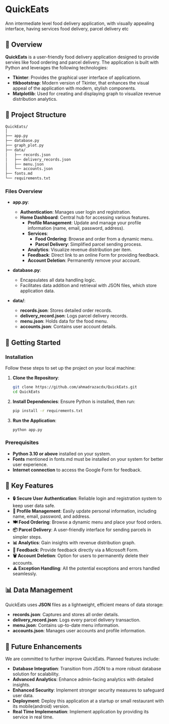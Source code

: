 # QuickEats

Ann intermediate level food delivery application, with visually appealing interface, having services food delivery, parcel delivery etc

## 📜 Overview

**QuickEats** is a user-friendly food delivery application designed to provide servies like food ordering and parcel delivery. The application is built with Python and leverages the following technologies:

- **Tkinter**: Provides the graphical user interface of applicationn.
- **ttkbootstrap**: Modern version of Tkinter, that enhances the visual appeal of the application with modern, stylish components.
- **Matplotlib**: Used for creating and displaying graph to visualize revenue distribution analytics.

## 📂 Project Structure
```bash
QuickEats/
│
├── app.py
├── database.py
├── graph_plot.py
├── data/
│   ├── records.json
│   ├── delivery_records.json
│   ├── menu.json
│   └── accounts.json
├── fonts.md
└── requirements.txt
```
### Files Overview

- **app.py**:
  - **Authentication**: Manages user login and registration.
  - **Home Dashboard**: Central hub for accessing various features.
    - **Profile Management**: Update and manage your profile information (name, email, password, address).
    - **Services**: 
      - **Food Ordering**: Browse and order from a dynamic menu.
      - **Parcel Delivery**: Simplified parcel sending process.
    - **Analytics**: Visualize revenue distribution per item.
    - **Feedback**: Direct link to an online Form for providing feedback.
    - **Account Deletion**: Permanently remove your account.

- **database.py**:
  - Encapsulates all data handling logic.
  - Facilitates data addition and retrieval with JSON files, which store application data.

- **data/**:
  - **records.json**: Stores detailed order records.
  - **delivery_record.json**: Logs parcel delivery records.
  - **menu.json**: Holds data for the food menu.
  - **accounts.json**: Contains user account details.

## 🚀 Getting Started

### Installation

Follow these steps to set up the project on your local machine:

1. **Clone the Repository**:
    ```bash
    git clone https://github.com/ahmadrazacdx/QuickEats.git
    cd QuickEats
    ```
2. **Install Dependencies**:
    Ensure Python is installed, then run:
    ```bash
    pip install -r requirements.txt
    ```
3. **Run the Application**:
    ```bash
    python app.py
    ```

### Prerequisites

- **Python 3.10 or above** installed on your system.
- **Fonts** mentioned in fonts.md must be installed on your system for better user experience.
- **Internet connection** to access the Google Form for feedback.

## 🎯 Key Features

- **🔒 Secure User Authentication**: Reliable login and registration system to keep user data safe.
- **👤 Profile Management**: Easily update personal information, including name, email, password, and address.
- **🍽️ Food Ordering**: Browse a dynamic menu and place your food orders.
- **📦 Parcel Delivery**: A user-friendly interface for sending parcels in simpler steps.
- **📊 Analytics**: Gain insights with revenue distribution graph.
- **📝 Feedback**: Provide feedback directly via a Microsoft Form.
- **🗑️ Account Deletion**: Option for users to permanently delete their accounts.
- **⚠️ Exception Handling**: All the potential exceptions and errors handled seamlessly.

## 📊 Data Management

QuickEats uses **JSON** files as a lightweight, efficient means of data storage:

- **records.json**: Captures and stores all order details.
- **delivery_record.json**: Logs every parcel delivery transaction.
- **menu.json**: Contains up-to-date menu information.
- **accounts.json**: Manages user accounts and profile information.

## 🌟 Future Enhancements

We are committed to further improve QuickEats. Planned features include:

- **Database Integration**: Transition from JSON to a more robust database solution for scalability.
- **Advanced Analytics**: Enhance admin-facing analytics with detailed insights.
- **Enhanced Security**: Implement stronger security measures to safeguard user data.
- **Deployment**: Deploy this application at a startup or small restaurant with its mobile(android) version.
- **Real Time Implemenation**: Implement application by providing its service in real time.


